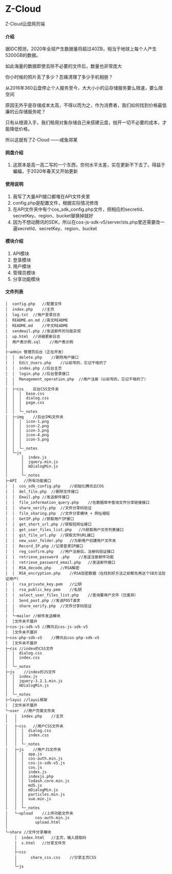 # Z-Cloud

Z-Cloud云盘网页端

#### 介绍

据IDC预测，2020年全球产生数据量将超过40ZB，相当于地球上每个人产生5200GB的数据。

如此海量的数据即使去除不必要的文件后，数量也非常庞大

你小时候的照片丢了多少？忍痛清理了多少手机相册？

从2016年360云盘停止个人服务至今，大大小小的云存储服务要么限速，要么限空间

原因无外乎是存储成本太高，不得以而为之，作为消费者，我们如何找到价格最低廉的云存储服务呢？

只有从根源入手，我们租用对象存储自己来搭建云盘，抛开一切不必要的成本，才能降低价格。

所以这就有了Z-Cloud
 ——咸鱼郑某
#### 网盘介绍
1.  这原本是高一高二写的一个东西，奈何水平太差，实在更新不下去了。得益于蝙蝠，于2020年春天又开始更新

#### 使用说明

1. 我写了大量API接口都堆在API文件夹里
2. config.php是配置文件，根据实际情况修改
3. 在API文件夹中有个cos_sdk_config.php文件，把相应的secretId、secretKey、region、bucket替换掉就好
4. 因为不想动腾讯的SDK，所以在cos-js-sdk-v5/server/sts.php里还需要改一遍secretId、secretKey、region、bucket
#### 模块介绍
1. API模块
2. 登录模块
3. 用户模块
4. 管理员模块
5. 分享功能模块

#### 文件列表
```
│  config.php	//配置文件
│  index.php	//主页
│  log.txt	//用户登录日志
│  README.en.md	//英文README
│  README.md	//中文README
│  sendmail.php	//发送邮件的功能实现
│  up.html	//详细更新日志
│  用户表示例.sql	//用户表示例
│
├─admin	管理员后台（正在开发）
│  │  delete.php	//删除用户接口
│  │  Edit_Users.php	//以前写的，忘记干啥的了
│  │  index.php	//后台主页
│  │  login.php	//后台登录接口
│  │  Management_operation.php	//用户注册（以前写的，忘记干啥的了）
│  │
│  ├─css	后台CSS文件夹
│  │  │  base.css
│  │  │  dialog.css
│  │  │  page.css
│  │  │
│  │  └─_notes
│  ├─img	//后台IMG文件夹
│  │  │  icon-1.png
│  │  │  icon-2.png
│  │  │  icon-3.png
│  │  │  icon-4.png
│  │  │  icon-5.png
│  │  │
│  │  └─_notes
│  └─js
│      │  index.js
│      │  jquery.min.js
│      │  mDialogMin.js
│      │
│      └─_notes
├─API	//所有功能接口
│  │  cos_sdk_config.php	//初始化腾讯云COS
│  │  del_file.php	//删除文件接口
│  │  Email.php	//发送邮件接口
│  │  file_information_query.php    //在数据库中查询文件分享链接接口
│  │  share_verify.php  //文件分享码验证
│  │  file_sharing.php	//文件分享模块 + 网址缩短
│  │  GetIP.php	//获取用户IP接口
│  │  get_short_url.php	//获取短网址接口
│  │  get_user_files_list.php	//h获取用户文件列表接口
│  │  git_file_url.php	//获取文件URL接口
│  │  new_user_folder.php	//为新用户创建用户文件夹
│  │  Record_IP.php	//记录登录IP接口
│  │  reg_confirm.php	//用户注册后，注册码验证接口
│  │  retrieve_password .php	//发送注册邮件功能
│  │  retrieve_password_email.php	//发送邮件接口
│  │  RSA_decode.php	//RSA解密
│  │  RSA_encryption.php	//RSA加密数据（在找到好方法之前都先用这个SB方法验证用户）
│  │  rsa_private_key.pem	//公钥
│  │  rsa_public_key.pem	//私钥
│  │  select_user_files_list.php	//查询要用户文件（已废弃）
│  │  Send_post.php	//发送POST请求
│  │  share_verify.php  //文件分享码验证
│  │
│  └─mailer //邮件发送模块
│  │文件夹不展开
├─cos-js-sdk-v5 //腾讯云cos-js-sdk-v5
│  │文件夹不展开
├─cos-php-sdk-v5	//腾讯云cos-php-sdk-v5
│  │文件夹不展开
├─css //index的CSS文件
│  │  dialog.css
│  │  index.css
│  │
│  └─_notes
├─js	//index的JS文件
│  │  index.js
│  │  jquery-3.2.1.min.js
│  │  mDialogMin.js
│  │
│  └─_notes
├─layui	//layui框架
│  │文件夹不展开
└─user	//用户页面文件夹
│   │  index.php	//主页
│   │
│   ├─css	//用户CSS文件夹
│   │  │  dialog.css
│   │  │  index.css
│   │  │
│   │  └─_notes
│   ├─js	//用户JS文件夹
│   │  │  app.js
│   │  │  cos-auth.min.js
│   │  │  cos-js-sdk-v5.js
│   │  │  cos.js
│   │  │  index.js
│   │  │  indexjs.php
│   │  │  lodash.core.min.js
│   │  │  md5.js
│   │  │  mDialogMin.js
│   │  │  particles.min.js
│   │  │  vue.min.js
│   │  │
│   │  └─_notes
│   └─upload	//上传功能文件夹
│            cos-auth.min.js
│            upload.html
│ 
└─share //文件分享模块
    │  index.html   //主页，输入提取码
    │  s.html   //分享文件页
    │
    ├─css
    │      share_css.css    //分享主页CSS
    │
    └─js

```



